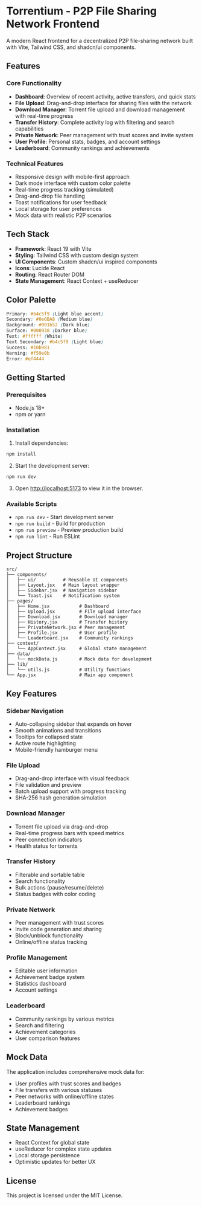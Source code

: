 # Torrentium - P2P File Sharing Network Frontend

A modern React frontend for a decentralized P2P file-sharing network built with Vite, Tailwind CSS, and shadcn/ui components.

## Features

### Core Functionality
- **Dashboard**: Overview of recent activity, active transfers, and quick stats
- **File Upload**: Drag-and-drop interface for sharing files with the network
- **Download Manager**: Torrent file upload and download management with real-time progress
- **Transfer History**: Complete activity log with filtering and search capabilities
- **Private Network**: Peer management with trust scores and invite system
- **User Profile**: Personal stats, badges, and account settings
- **Leaderboard**: Community rankings and achievements

### Technical Features
- Responsive design with mobile-first approach
- Dark mode interface with custom color palette
- Real-time progress tracking (simulated)
- Drag-and-drop file handling
- Toast notifications for user feedback
- Local storage for user preferences
- Mock data with realistic P2P scenarios

## Tech Stack

- **Framework**: React 19 with Vite
- **Styling**: Tailwind CSS with custom design system
- **UI Components**: Custom shadcn/ui inspired components
- **Icons**: Lucide React
- **Routing**: React Router DOM
- **State Management**: React Context + useReducer

## Color Palette

```css
Primary: #b4c5f9 (Light blue accent)
Secondary: #0e6BA8 (Medium blue)
Background: #001b52 (Dark blue)
Surface: #000938 (Darker blue)
Text: #ffffff (White)
Text Secondary: #b4c5f9 (Light blue)
Success: #10b981
Warning: #f59e0b
Error: #ef4444
```

## Getting Started

### Prerequisites
- Node.js 18+
- npm or yarn

### Installation

1. Install dependencies:
```bash
npm install
```

2. Start the development server:
```bash
npm run dev
```

3. Open [http://localhost:5173](http://localhost:5173) to view it in the browser.

### Available Scripts

- `npm run dev` - Start development server
- `npm run build` - Build for production
- `npm run preview` - Preview production build
- `npm run lint` - Run ESLint

## Project Structure

```
src/
├── components/
│   ├── ui/          # Reusable UI components
│   ├── Layout.jsx   # Main layout wrapper
│   ├── Sidebar.jsx  # Navigation sidebar
│   └── Toast.jsx    # Notification system
├── pages/
│   ├── Home.jsx           # Dashboard
│   ├── Upload.jsx         # File upload interface
│   ├── Download.jsx       # Download manager
│   ├── History.jsx        # Transfer history
│   ├── PrivateNetwork.jsx # Peer management
│   ├── Profile.jsx        # User profile
│   └── Leaderboard.jsx    # Community rankings
├── context/
│   └── AppContext.jsx     # Global state management
├── data/
│   └── mockData.js        # Mock data for development
├── lib/
│   └── utils.js           # Utility functions
└── App.jsx                # Main app component
```

## Key Features

### Sidebar Navigation
- Auto-collapsing sidebar that expands on hover
- Smooth animations and transitions
- Tooltips for collapsed state
- Active route highlighting
- Mobile-friendly hamburger menu

### File Upload
- Drag-and-drop interface with visual feedback
- File validation and preview
- Batch upload support with progress tracking
- SHA-256 hash generation simulation

### Download Manager
- Torrent file upload via drag-and-drop
- Real-time progress bars with speed metrics
- Peer connection indicators
- Health status for torrents

### Transfer History
- Filterable and sortable table
- Search functionality
- Bulk actions (pause/resume/delete)
- Status badges with color coding

### Private Network
- Peer management with trust scores
- Invite code generation and sharing
- Block/unblock functionality
- Online/offline status tracking

### Profile Management
- Editable user information
- Achievement badge system
- Statistics dashboard
- Account settings

### Leaderboard
- Community rankings by various metrics
- Search and filtering
- Achievement categories
- User comparison features

## Mock Data

The application includes comprehensive mock data for:
- User profiles with trust scores and badges
- File transfers with various statuses
- Peer networks with online/offline states
- Leaderboard rankings
- Achievement badges

## State Management

- React Context for global state
- useReducer for complex state updates
- Local storage persistence
- Optimistic updates for better UX

## License

This project is licensed under the MIT License.
